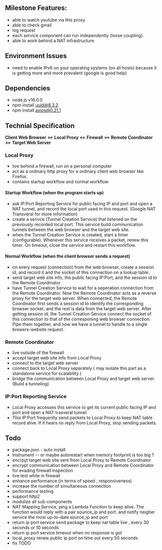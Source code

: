 ## Milestone Features:
* able to watch youtube via this proxy
* able to check gmail 
* log request 
* each service component can run independently (loose coupling).
* able to work behind a NAT infrastructure

## Environment Issues
* need to enable IPv6 on your operating systems (on all hosts) because it is getting more and more prevalent (google is good help)

## Dependencies
* node.js v16.0.0
* npm install uuid@8.3.2
* npm install axios@0.21.1

## Technial Specification 
**Client Web Browser** <=> **Local Proxy** <=> **Firewall** <=> **Remote Coordinator** <=> **Target Web Server**

### Local Proxy 
* live behind a firewall, run on a personal computer
* act as a ordinary http proxy for a ordinary client web browser like Firefox. 
* contains startup workflow and normal workflow

#### Startup Workflow (when the program starts up) 
* ask IP:Port Reporting Service for public facing IP and port and open a NAT tunnel, and record the local port used in this request. (Google NAT Transveral for more information)
* create a serivce (Tunnel Creation Service) that listened on the previously recorded local port. This service build communication tunnels between the web browser and the target web site.
* when the Tunnel Creation Service is created, start a timer (configurable). Whenever this service receives a packet, renew this timer. On timeout, close the service and restart this workflow. 

#### Normal Workflow (when the client browser sends a request)
* on every request (connection) from the web browser, create a session id, and record it and the socket of this connection on a lookup table. 
* send target web site info, the public facing IP:Port, and the session id to the Remote Coordinator 
* have Tunnel Creation Service to wait for a seperation connection from the Remote Coordinator. Now the Remote Coordinator acts as a reverse proxy for the target web server. When connected, the Remote Coordinator first sends a session id to identify the corresponding browser socket, and the rest is data from the target web server. After getting session id, the Tunnel Creation Service connect the socket of this connection to that of the corresponing web browser connection. Pipe them together, and now we have a tunnel to handle to a single browers-website request. 


### Remote Coordinator
* live outside of the firewall
* accept target web site info from Local Proxy 
* connect to the target web server
* connect back to Local Proxy separately ( may isolate this part as a standalone service for scalability )
* bridge the communication between Local Proxy and target web server. (Build a tunneling) 

### IP:Port Reporting Service
* Local Proxy accesses this service to get its current public facing IP and port and open a NAT trasveral tunnel  
* This IP:Port frequently send packets to Local Proxy to keep NAT table record alive. If it hears no reply from Local Proxy, stop sending packets. 



## Todo
* package.json - auto install 
* Instrument -- or maybe autorestart when memory footprint is too big ? 
* encrpyt target web site sent from Local Proxy to Remote Coordinator
* encrypt communication between  Local Proxy and Remote Coordinator for evading firewall inspection
* live test while in firewall
* enhance performance (in terms of speed , responsiveness)
* increase the number of simultaneous connection
* performance testing
* support http2 
* modulize all sub-components
* NAT Mapping Service, ping a Lambda Function to keep alive. The function would reply with a pair sourice_ip and port. and notify neigher serivce the most up-to-date source_ip and port  
* return ip port service send package to keep nat table live , every 30 seconds or 10 seconds 
* return ip port service timeout when no response is got 
* local_proxy renew public ip port on time out  every 50 seconds  
* fix TODO 

